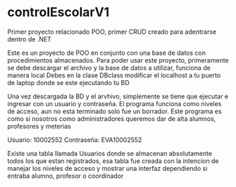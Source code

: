 # controlEscolarV1
Primer proyecto relacionado POO, primer CRUD creado para adentrarse dentro de .NET

Este es un proyecto de POO en conjunto con una base de datos con procedimientos almacenados. Para poder usar este proyecto, primeramente se debe descargar el archivo y la base de datos a utilizar, funciona de manera local
Debes en la clase DBclass modificar el localhost a tu puerto de laptop donde se este ejecutando tu BD

Una vez descargada la BD y el arvhivo, simplemente se tiene que ejecutar e ingresar con un usuario y contraseña. El programa funciona como niveles de acceso, aun no esta terminado solo fue un borrador. 
Este programa es como si nosotros como administradores queremos dar de alta alumnos, profesores y meterias

Usuario: 10002552
Contraseña: EVA10002552

Existe una tabla llamada Usuarios donde se almacenan absolutamente todos los que estan registrados, esa tabla fue creada con la intencion de manejar los niveles de acceso y mostrar una interfaz dependiendo si entraba alumno, profesor o coordinador
